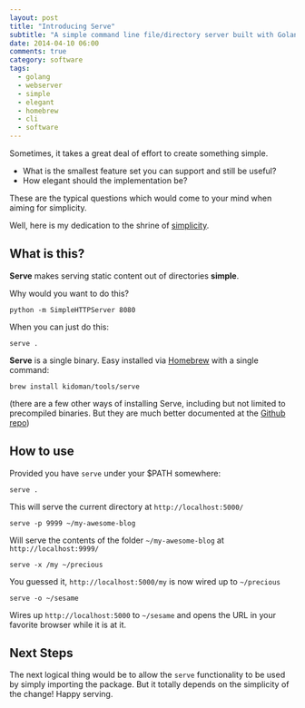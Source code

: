 ```yaml
---
layout: post
title: "Introducing Serve"
subtitle: "A simple command line file/directory server built with Golang"
date: 2014-04-10 06:00
comments: true
category: software
tags:
  - golang
  - webserver
  - simple
  - elegant
  - homebrew
  - cli
  - software
---
```


Sometimes, it takes a great deal of effort to create something simple.

* What is the smallest feature set you can support and still be useful?
* How elegant should the implementation be?

These are the typical questions which would come to your mind when aiming for simplicity.

Well, here is my dedication to the shrine of [simplicity](http://www.infoq.com/presentations/Simple-Made-Easy).

## What is this?

**Serve** makes serving static content out of directories **simple**.

Why would you want to do this?

```
python -m SimpleHTTPServer 8080
```

When you can just do this:

```
serve .
```

**Serve** is a single binary. Easy installed via [Homebrew](http://brew.sh/) with a single command:

```
brew install kidoman/tools/serve
```

(there are a few other ways of installing Serve, including but not limited to precompiled binaries. But they are much better documented at the [Github repo](https://github.com/kidoman/serve))

## How to use

Provided you have ```serve``` under your $PATH somewhere:

```
serve .
```

This will serve the current directory at ```http://localhost:5000/```

```
serve -p 9999 ~/my-awesome-blog
```

Will serve the contents of the folder ```~/my-awesome-blog``` at ```http://localhost:9999/```

```
serve -x /my ~/precious
```

You guessed it, ```http://localhost:5000/my``` is now wired up to ```~/precious```

```
serve -o ~/sesame
```

Wires up ```http://localhost:5000``` to ```~/sesame``` and opens the URL in your favorite browser while it is at it.

## Next Steps

The next logical thing would be to allow the ```serve``` functionality to be used by simply importing the package. But it totally depends on the simplicity of the change! Happy serving.
